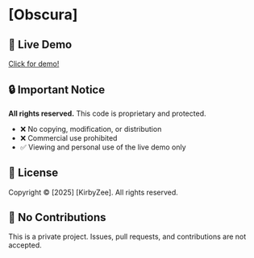 # [Obscura]


## 🚀 Live Demo

[Click for demo!](https://kirbyzee.github.io/Obscura_Website/)

## 🔒 Important Notice

**All rights reserved.** This code is proprietary and protected. 

- ❌ No copying, modification, or distribution
- ❌ Commercial use prohibited
- ✅ Viewing and personal use of the live demo only

## 📄 License

Copyright © [2025] [KirbyZee]. All rights reserved.

## 🚫 No Contributions

This is a private project. Issues, pull requests, and contributions are not accepted.
